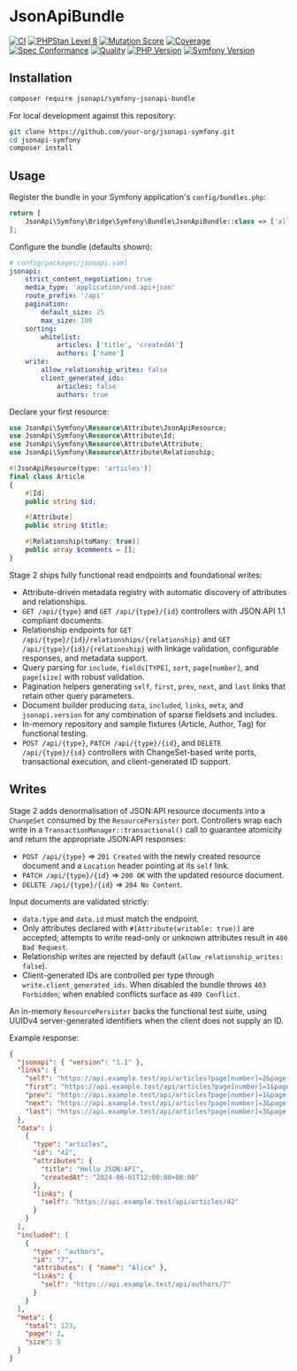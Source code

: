 # JsonApiBundle

[![CI](https://github.com/AlexFigures/jsonapi-symfony/workflows/CI/badge.svg)](https://github.com/AlexFigures/jsonapi-symfony/actions)
[![PHPStan Level 8](https://img.shields.io/badge/PHPStan-level%208-brightgreen.svg)](https://phpstan.org/)
[![Mutation Score](https://img.shields.io/badge/MSI-38.74%25-red.svg)](docs/reliability/mutation-testing-report.md)
[![Coverage](https://img.shields.io/badge/coverage-69.31%25-yellow.svg)](docs/reliability/mutation-testing-report.md)
[![Spec Conformance](https://img.shields.io/badge/JSON:API-65%25-yellow.svg)](docs/conformance/spec-coverage.md)
[![Quality](https://img.shields.io/badge/quality-61%25-yellow.svg)](docs/QA_AUDIT_REPORT.md)
[![PHP Version](https://img.shields.io/badge/php-%5E8.2-blue.svg)](https://www.php.net/)
[![Symfony Version](https://img.shields.io/badge/symfony-%5E7.1-blue.svg)](https://symfony.com/)


## Installation

```bash
composer require jsonapi/symfony-jsonapi-bundle
```

For local development against this repository:

```bash
git clone https://github.com/your-org/jsonapi-symfony.git
cd jsonapi-symfony
composer install
```

## Usage

Register the bundle in your Symfony application's `config/bundles.php`:

```php
return [
    JsonApi\Symfony\Bridge\Symfony\Bundle\JsonApiBundle::class => ['all' => true],
];
```

Configure the bundle (defaults shown):

```yaml
# config/packages/jsonapi.yaml
jsonapi:
    strict_content_negotiation: true
    media_type: 'application/vnd.api+json'
    route_prefix: '/api'
    pagination:
        default_size: 25
        max_size: 100
    sorting:
        whitelist:
            articles: ['title', 'createdAt']
            authors: ['name']
    write:
        allow_relationship_writes: false
        client_generated_ids:
            articles: false
            authors: true
```

Declare your first resource:

```php
use JsonApi\Symfony\Resource\Attribute\JsonApiResource;
use JsonApi\Symfony\Resource\Attribute\Id;
use JsonApi\Symfony\Resource\Attribute\Attribute;
use JsonApi\Symfony\Resource\Attribute\Relationship;

#[JsonApiResource(type: 'articles')]
final class Article
{
    #[Id]
    public string $id;

    #[Attribute]
    public string $title;

    #[Relationship(toMany: true)]
    public array $comments = [];
}
```

Stage 2 ships fully functional read endpoints and foundational writes:

* Attribute-driven metadata registry with automatic discovery of attributes and relationships.
* `GET /api/{type}` and `GET /api/{type}/{id}` controllers with JSON:API 1.1 compliant documents.
* Relationship endpoints for `GET /api/{type}/{id}/relationships/{relationship}` and
  `GET /api/{type}/{id}/{relationship}` with linkage validation, configurable responses, and
  metadata support.
* Query parsing for `include`, `fields[TYPE]`, `sort`, `page[number]`, and `page[size]` with robust validation.
* Pagination helpers generating `self`, `first`, `prev`, `next`, and `last` links that retain other query parameters.
* Document builder producing `data`, `included`, `links`, `meta`, and `jsonapi.version` for any combination of sparse fieldsets and includes.
* In-memory repository and sample fixtures (Article, Author, Tag) for functional testing.
* `POST /api/{type}`, `PATCH /api/{type}/{id}`, and `DELETE /api/{type}/{id}` controllers with ChangeSet-based write ports, transactional execution, and client-generated ID support.

## Writes

Stage 2 adds denormalisation of JSON:API resource documents into a `ChangeSet` consumed by the `ResourcePersister` port. Controllers wrap each write in a `TransactionManager::transactional()` call to guarantee atomicity and return the appropriate JSON:API responses:

* `POST /api/{type}` ⇒ `201 Created` with the newly created resource document and a `Location` header pointing at its `self` link.
* `PATCH /api/{type}/{id}` ⇒ `200 OK` with the updated resource document.
* `DELETE /api/{type}/{id}` ⇒ `204 No Content`.

Input documents are validated strictly:

* `data.type` and `data.id` must match the endpoint.
* Only attributes declared with `#[Attribute(writable: true)]` are accepted; attempts to write read-only or unknown attributes result in `400 Bad Request`.
* Relationship writes are rejected by default (`allow_relationship_writes: false`).
* Client-generated IDs are controlled per type through `write.client_generated_ids`. When disabled the bundle throws `403 Forbidden`; when enabled conflicts surface as `409 Conflict`.

An in-memory `ResourcePersister` backs the functional test suite, using UUIDv4 server-generated identifiers when the client does not supply an ID.

Example response:

```json
{
  "jsonapi": { "version": "1.1" },
  "links": {
    "self": "https://api.example.test/api/articles?page[number]=2&page[size]=5",
    "first": "https://api.example.test/api/articles?page[number]=1&page[size]=5",
    "prev": "https://api.example.test/api/articles?page[number]=1&page[size]=5",
    "next": "https://api.example.test/api/articles?page[number]=3&page[size]=5",
    "last": "https://api.example.test/api/articles?page[number]=3&page[size]=5"
  },
  "data": [
    {
      "type": "articles",
      "id": "42",
      "attributes": {
        "title": "Hello JSON:API",
        "createdAt": "2024-06-01T12:00:00+00:00"
      },
      "links": {
        "self": "https://api.example.test/api/articles/42"
      }
    }
  ],
  "included": [
    {
      "type": "authors",
      "id": "7",
      "attributes": { "name": "Alice" },
      "links": {
        "self": "https://api.example.test/api/authors/7"
      }
    }
  ],
  "meta": {
    "total": 123,
    "page": 2,
    "size": 5
  }
}
```
